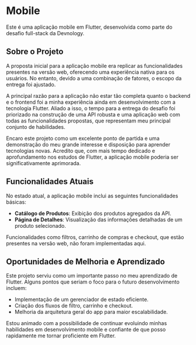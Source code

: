 # Mobile

Este é uma aplicação mobile em Flutter, desenvolvida como parte do desafio full-stack da Devnology.

## Sobre o Projeto

A proposta inicial para a aplicação mobile era replicar as funcionalidades presentes na versão web, oferecendo uma experiência nativa para os usuários. No entanto, devido a uma combinação de fatores, o escopo da entrega foi ajustado.

A principal razão para a aplicação não estar tão completa quanto o backend e o frontend foi a minha experiência ainda em desenvolvimento com a tecnologia Flutter. Aliado a isso, o tempo para a entrega do desafio foi priorizado na construção de uma API robusta e uma aplicação web com todas as funcionalidades propostas, que representam meu principal conjunto de habilidades.

Encaro este projeto como um excelente ponto de partida e uma demonstração do meu grande interesse e disposição para aprender tecnologias novas. Acredito que, com mais tempo dedicado e aprofundamento nos estudos de Flutter, a aplicação mobile poderia ser significativamente aprimorada.

## Funcionalidades Atuais

No estado atual, a aplicação mobile inclui as seguintes funcionalidades básicas:

- **Catálogo de Produtos**: Exibição dos produtos agregados da API.
- **Página de Detalhes**: Visualização das informações detalhadas de um produto selecionado.

Funcionalidades como filtros, carrinho de compras e checkout, que estão presentes na versão web, não foram implementadas aqui.

## Oportunidades de Melhoria e Aprendizado

Este projeto serviu como um importante passo no meu aprendizado de Flutter. Alguns pontos que seriam o foco para o futuro desenvolvimento incluem:

- Implementação de um gerenciador de estado eficiente.
- Criação dos fluxos de filtro, carrinho e checkout.
- Melhoria da arquitetura geral do app para maior escalabilidade.

Estou animado com a possibilidade de continuar evoluindo minhas habilidades em desenvolvimento mobile e confiante de que posso rapidamente me tornar proficiente em Flutter.
